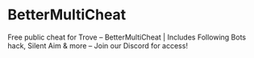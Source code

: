 # BetterMultiCheat
Free public cheat for Trove – BetterMultiCheat | Includes Following Bots hack, Silent Aim &amp; more – Join our Discord for access!
